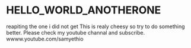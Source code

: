 # HELLO_WORLD_ANOTHERONE
reapiting the one i did not get
This is realy cheesy so try to do something better. Please check my youtube channal and subscribe. wwww.youtube.com/samyethio
